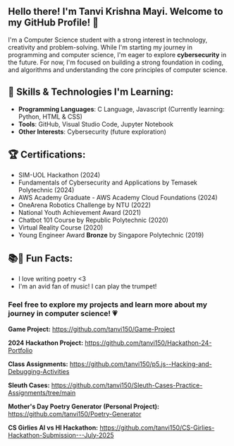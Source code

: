 ## Hello there! I'm Tanvi Krishna Mayi. Welcome to my GitHub Profile! 👋

I'm a Computer Science student with a strong interest in technology, creativity and problem-solving. While I'm starting my journey in programming and computer science,
I'm eager to explore **cybersecurity** in the future. For now, I'm focused on building a strong foundation in coding, and algorithms and understanding the core 
principles of computer science.

## 🚀 Skills & Technologies I'm Learning:
- **Programming Languages**: C Language, Javascript (Currently learning: Python, HTML & CSS)
- **Tools**: GitHub, Visual Studio Code, Jupyter Notebook
- **Other Interests**: Cybersecurity (future exploration)

## 🏆 Certifications:
- SIM-UOL Hackathon (2024)
- Fundamentals of Cybersecurity and Applications by Temasek Polytechnic (2024)
- AWS Academy Graduate - AWS Academy Cloud Foundations (2024)
- OneArena Robotics Challenge by NTU (2022)
- National Youth Achievement Award (2021)
- Chatbot 101 Course by Republic Polytechnic (2020)
- Virtual Reality Course (2020)
- Young Engineer Award **Bronze** by Singapore Polytechnic (2019)

## 📚🎵 Fun Facts:
- I love writing poetry <3
- I'm an avid fan of music! I can play the trumpet!

### Feel free to explore my projects and learn more about my journey in computer science! 💗

**Game Project:** https://github.com/tanvi150/Game-Project

**2024 Hackathon Project:** https://github.com/tanvi150/Hackathon-24-Portfolio

**Class Assignments:** https://github.com/tanvi150/p5.js--Hacking-and-Debugging-Activities

**Sleuth Cases:** https://github.com/tanvi150/Sleuth-Cases-Practice-Assignments/tree/main

**Mother's Day Poetry Generator (Personal Project):** https://github.com/tanvi150/Poetry-Generator

**CS Girlies AI vs HI Hackathon:** https://github.com/tanvi150/CS-Girlies-Hackathon-Submission---July-2025
<!---
tanvi150/tanvi150 is a ✨ special ✨ repository because its `README.md` (this file) appears on your GitHub profile.
You can click the Preview link to take a look at your changes.
--->
